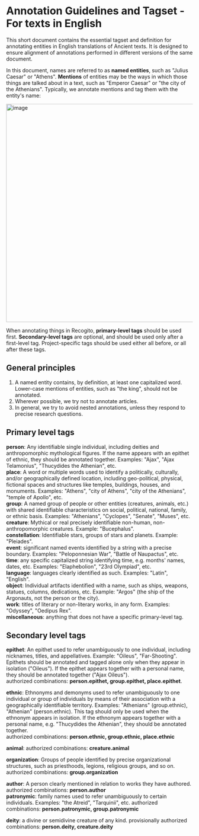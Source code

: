 # Annotation Guidelines and Tagset - For texts in English

This short document contains the essential tagset and definition for annotating entities in English translations of Ancient texts. It is designed to ensure alignment of annotations performed in different versions of the same document. 

In this document, names are referred to as **named entities**, such as "Julius Caesar" or "Athens". 
**Mentions** of entities may be the ways in which those things are talked about in a text, such as "Emperor Caesar" or "the city of the Athenians". Typically, we annotate mentions and tag them with the entity's name: 

<img width="589" alt="image" src="https://github.com/ChiaraPalladino/furesearch/assets/15249889/f71b8c55-05bf-4ca1-a606-0d23543e885f">

When annotating things in Recogito, **primary-level tags** should be used first. **Secondary-level tags** are optional, and should be used only after a first-level tag. Project-specific tags should be used either all before, or all after these tags. 

## General principles
1. A named entity contains, by definition, at least one capitalized word. Lower-case mentions of entities, such as "the king", should not be annotated.
2. Wherever possible, we try not to annotate articles.
3. In general, we try to avoid nested annotations, unless they respond to precise research questions. 

## Primary level tags

**person**: Any identifiable single individual, including deities and anthropomorphic mythological figures. If the name appears with an epithet of ethnic, they should be annotated together. Examples: "Ajax", "Ajax Telamonius", "Thucydides the Athenian", etc.  
**place**: A word or multiple words used to identify a politically, culturally, and/or geographically defined location, including geo-political, physical, fictional spaces and structures like temples, buildings, houses, and monuments. Examples: "Athens", "city of Athens", "city of the Athenians", "temple of Apollo", etc.   
**group**: A named group of people or other entities (creatures, animals, etc.) with shared identifiable characteristics on social, political, national, family, or ethnic basis. Examples: "Athenians", "Cyclopes", "Senate", "Muses", etc.   
**creature**: Mythical or real precisely identifiable non-human, non-anthropomorphic creatures. Example: "Bucephalus".  
**constellation**: Identifiable stars, groups of stars and planets. Example: "Pleiades".   
**event**: significant named events identified by a string with a precise boundary. Examples: "Peloponnesian War", "Battle of Naupactus", etc.   
**time**: any specific capitalized string identifying time, e.g. months' names, dates, etc. Examples: "Elaphebolion", "23rd Olympiad", etc.  
**language**: languages clearly identified as such. Examples: "Latin", "English".   
**object**: Individual artifacts identified with a name, such as ships, weapons, statues, columns, dedications, etc. Example: "Argos" (the ship of the Argonauts, not the person or the city).   
**work**: titles of literary or non-literary works, in any form. Examples: "Odyssey", "Oedipus Rex".   
**miscellaneous**: anything that does not have a specific primary-level tag.   

## Secondary level tags

**epithet**: An epithet used to refer unambiguously to one individual, including nicknames, titles, and appellatives. Example: "Oileus", "Far-Shooting". Epithets should be annotated and tagged alone only when they appear in isolation ("Oileus"). If the epithet appears together with a personal name, they should be annotated together ("Ajax Oileus").   
authorized combinations: **person.epithet, group.epithet, place.epithet**.    

**ethnic**: Ethnonyms and demonyms used to refer unambiguously to one individual or group of individuals by means of their association with a geographically identifiable territory. Examples: "Athenians" (group.ethnic), "Athenian" (person.ethnic). This tag should only be used when the ethnonym appears in isolation. If the ethnonym appears together with a personal name, e.g. "Thucydides the Athenian", they should be annotated together.   
authorized combinations: **person.ethnic, group.ethnic, place.ethnic**    
  
**animal**: authorized combinations: **creature.animal**   

**organization**: Groups of people identified by precise organizational structures, such as priesthoods, legions, religious groups, and so on. authorized combinations: **group.organization**

**author**: A person clearly mentioned in relation to works they have authored. authorized combinations: **person.author**   
**patronymic**: family names used to refer unambiguously to certain individuals. Examples: "the Atreid", "Tarquinii", etc. authorized combinations: **person.patronymic, group.patronymic**   

**deity**: a divine or semidivine creature of any kind. provisionally authorized combinations: **person.deity, creature.deity**



 


